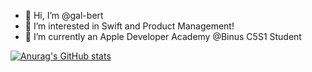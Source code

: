 - 👋 Hi, I’m @gal-bert
- 👀 I’m interested in Swift and Product Management!
- 🌱 I’m currently an Apple Developer Academy @Binus C5S1 Student 

[![Anurag's GitHub stats](https://github-readme-stats.vercel.app/api?username=gal-bert)](https://github.com/anuraghazra/github-readme-stats)
